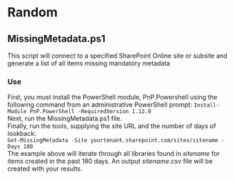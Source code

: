 # Random
## MissingMetadata.ps1
This script will connect to a specified SharePoint Online site or subsite and generate a list of all items missing mandatory metadata  
### Use
First, you must install the PowerShell module, PnP.Powershell using the following command from an administrative PowerShell prompt:
```Install-Module PnP.PowerShell -RequiredVersion 1.12.0```  
Next, run the MissingMetadata.ps1 file.  
Finally, run the tools, supplying the site URL and the number of days of lookback:  
```Get-MissingMetadata -Site yourtenant.sharepoint.com/sites/sitename -Days 180```  
The example above will iterate through all libraries found in _sitename_ for items created in the past 180 days.  An output _sitename_.csv file will be created with your results.
